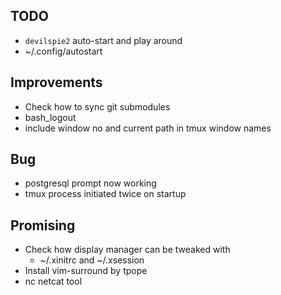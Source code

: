 ## TODO
- `devilspie2` auto-start and play around
- ~/.config/autostart

## Improvements
- Check how to sync git submodules
- bash_logout
- include window no and current path in tmux window names

## Bug
- postgresql prompt now working
- tmux process initiated twice on startup

## Promising
- Check how display manager can be tweaked with
    * ~/.xinitrc and ~/.xsession
- Install vim-surround by tpope
- nc netcat tool
